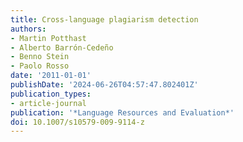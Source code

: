 ```yaml
---
title: Cross-language plagiarism detection
authors:
- Martin Potthast
- Alberto Barrón-Cedeño
- Benno Stein
- Paolo Rosso
date: '2011-01-01'
publishDate: '2024-06-26T04:57:47.802401Z'
publication_types:
- article-journal
publication: '*Language Resources and Evaluation*'
doi: 10.1007/s10579-009-9114-z
---
```

